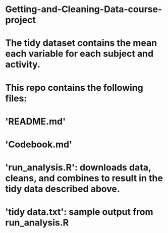 # Getting-and-Cleaning-Data-course-project
# 
# The tidy dataset contains the mean each variable for each subject and activity.
#
# This repo contains the following files:
# 'README.md'
# 'Codebook.md'
# 'run_analysis.R': downloads data, cleans, and combines to result in the tidy data described above.
# 'tidy data.txt': sample output from run_analysis.R


